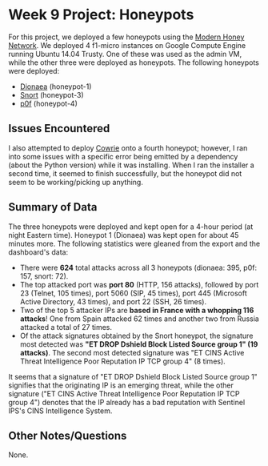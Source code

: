 # Week 9 Project: Honeypots

For this project, we deployed a few honeypots using the [Modern Honey Network](https://threatstream.github.io/mhn/). We deployed 4 f1-micro instances on Google Compute Engine running Ubuntu 14.04 Trusty. One of these was used as the admin VM, while the other three were deployed as honeypots. The following honeypots were deployed:
* [Dionaea](https://github.com/DinoTools/dionaea) (honeypot-1)
* [Snort](https://github.com/threatstream/mhn/wiki/Snort-Sensor) (honeypot-3)
* [p0f](https://github.com/threatstream/mhn/wiki/p0f-Sensor) (honeypot-4)

## Issues Encountered

I also attempted to deploy [Cowrie](https://github.com/micheloosterhof/cowrie) onto a fourth honeypot; however, I ran into some issues with a specific error being emitted by a dependency (about the Python version) while it was installing. When I ran the installer a second time, it seemed to finish successfully, but the honeypot did not seem to be working/picking up anything.

## Summary of Data

The three honeypots were deployed and kept open for a 4-hour period (at night Eastern time). Honeypot 1 (Dionaea) was kept open for about 45 minutes more. The following statistics were gleaned from the export and the dashboard's data:
* There were **624** total attacks across all 3 honeypots (dionaea: 395, p0f: 157, snort: 72).
* The top attacked port was **port 80** (HTTP, 156 attacks), followed by port 23 (Telnet, 105 times), port 5060 (SIP, 45 times), port 445 (Microsoft Active Directory, 43 times), and port 22 (SSH, 26 times).
* Two of the top 5 attacker IPs are **based in France with a whopping 116 attacks**! One from Spain attacked 62 times and another two from Russia attacked a total of 27 times.
* Of the attack signatures obtained by the Snort honeypot, the signature most detected was **"ET DROP Dshield Block Listed Source group 1" (19 attacks)**. The second most detected signature was "ET CINS Active Threat Intelligence Poor Reputation IP TCP group 4" (8 times).

It seems that a signature of "ET DROP Dshield Block Listed Source group 1" signifies that the originating IP is an emerging threat, while the other signature ("ET CINS Active Threat Intelligence Poor Reputation IP TCP group 4") denotes that the IP already has a bad reputation with Sentinel IPS's CINS Intelligence System.

## Other Notes/Questions

None.
